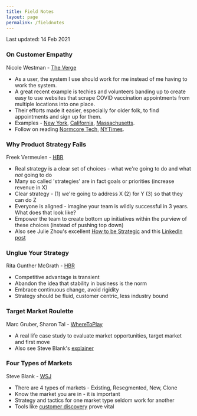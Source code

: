 ```yaml
---
title: Field Notes
layout: page
permalink: /fieldnotes
---
```


<p class="date">Last updated: 14 Feb 2021<p>

### On Customer Empathy
Nicole Westman - [The Verge](https://www.theverge.com/platform/amp/2021/1/31/22256167/covid-vaccine-website-nyc-appointment)

- As a user, the system I use should work for me instead of me having to work the system.
- A great recent example is techies and volunteers banding up to create easy to use websites that scrape COVID vaccination appointments from multiple locations into one place.
- Their efforts made it easier, especially for older folk, to find appointments and sign up for them.
- Examples - [New York](https://nycvaccinelist.com/), [California](https://www.vaccinateca.com/), [Massachusetts](https://www.macovidvaccines.com/).
- Follow on reading [Normcore Tech](https://vicki.substack.com/p/the-last-miles-and-miles-of-the-vaccine), [NYTimes](https://www.nytimes.com/2021/02/09/nyregion/vaccine-website-appointment-nyc.html).

### Why Product Strategy Fails
Freek Vermeulen - [HBR](https://hbr.org/2017/11/many-strategies-fail-because-theyre-not-actually-strategies)

- Real strategy is a clear set of choices - what we're going to do and what *not* going to do
- Many so called 'strategies' are in fact goals or priorities (increase revenue in X)
- Clear strategy - (1) we're going to address X (2) for Y (3) so that they can do Z
- Everyone is aligned  - imagine your team is wildly successful in 3 years. What does that look like?
- Empower the team to create bottom up initiatives within the purview of these choices (instead of pushing top down)
- Also see Julie Zhou's excellent [How to be Strategic](https://medium.com/the-year-of-the-looking-glass/how-to-be-strategic-f6630a44f86b) and this [LinkedIn post](https://www.linkedin.com/posts/julie-zhuo_whenever-i-hear-a-product-pitch-the-thing-activity-6752016073656270848-ogAQ)

### Unglue Your Strategy
Rita Gunther McGrath - [HBR](https://hbr.org/2013/06/transient-advantage)

- Competitive advantage is transient 
- Abandon the idea that stability in business is the norm
- Embrace continuous change, avoid rigidity
- Strategy should be fluid, customer centric, less industry bound

### Target Market Roulette 
Marc Gruber, Sharon Tal - [WhereToPlay](https://wheretoplay.co/flyability-safe-drones-for-inaccessible-places)

- A real life case study to evaluate market opportunities, target market and first move
- Also see Steve Blank's [explainer](https://steveblank.com/category/market-types/)

### Four Types of Markets
Steve Blank - [WSJ](https://www.wsj.com/articles/BL-232B-243)

- There are 4 types of markets - Existing, Resegmented, New, Clone
- Know the market you are in - it is important 
- Strategy and tactics for one market type seldom work for another
- Tools like [customer discovery](https://steveblank.com/2020/04/07/customer-discovery-in-the-time-of-the-covid-19-virus/) prove vital
